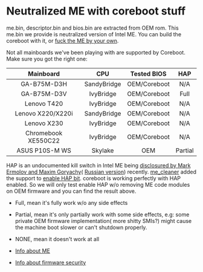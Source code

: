 # Neutralized ME with coreboot stuff

me.bin, descriptor.bin and bios.bin are extracted from OEM rom. This me.bin we provide is neutralized version of Intel ME. You can build the coreboot with it, or [fuck the ME by your own](https://hardenedlinux.github.io/firmware/2016/11/17/neutralize_ME_firmware_on_sandybridge_and_ivybridge.html).

Not all mainboards we've been playing with are supported by Coreboot. Make sure you got the right one:

| Mainboard            | CPU               | Tested BIOS   | HAP      |
|:--------------------:|:-----------------:|:-------------:|:--------:|
| GA-B75M-D3H          | SandyBridge       | OEM/Coreboot  | N/A      |
| GA-B75M-D3V          | IvyBridge         | OEM/Coreboot  | Full     |
| Lenovo T420          | IvyBridge         | OEM/Coreboot  | N/A      |
| Lenovo X220/X220i    | SandyBridge       | OEM/Coreboot  | N/A      |
| Lenovo X230          | IvyBridge         | OEM/Coreboot  | N/A      |
| Chromebook XE550C22  | IvyBridge         | OEM/Coreboot  | N/A      |
| ASUS P10S-M WS       | Skylake           | OEM           | Partial  |

HAP is an undocumented kill switch in Intel ME being [disclosured by Mark Ermolov and Maxim Goryachy](http://blog.ptsecurity.com/2017/08/disabling-intel-me.html)( [Russian version](https://habrahabr.ru/company/pt/blog/336242/)) recently. [me_cleaner](https://github.com/corna/me_cleaner) added the support to [enable HAP bit](https://github.com/corna/me_cleaner/commit/ced3b46ba2ccd74602b892f9594763ef34671652). coreboot is working perfectly with HAP enabled. So we will only test enable HAP w/o removing ME code modules on OEM firmware and you can find the result above.

* Full, mean it's fully work w/o any side effects
* Partial, mean it's only partially work with some side effects, e.g: some private OEM firmware implementation( more shitty SMIs?) might cause the machine boot slower or can't shutdown properly.
* NONE, mean it doesn't work at all

* [Info about ME](https://github.com/hardenedlinux/firmware-anatomy/blob/master/hack_ME/me_info.md)
* [Info about firmware security](https://github.com/hardenedlinux/firmware-anatomy/blob/master/hack_ME/firmware_security.md)
